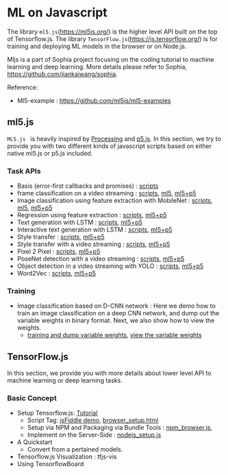 # ML on Javascript



The library `ml5.js`(https://ml5js.org/) is the higher level API built on the top of Tensorflow.js. The library `TensorFlow.js`(https://js.tensorflow.org/) is for training and deploying ML models in the browser or on Node.js.



Mljs is a part of Sophia project focusing on the coding tutorial to machine learning and deep learning. More details please refer to Sophia, https://github.com/jiankaiwang/sophia.



Reference:

*   Ml5-example : https://github.com/ml5js/ml5-examples



## ml5.js



`ML5.js ` is heavily inspired by [Processing](https://processing.org/) and [p5.js](https://p5js.org/). In this section, we try to provide you with two different kinds of javascript scripts based on either native ml5.js or p5.js included.


### Task APIs

*   Basis (error-first callbacks and promises) : [scripts](ml5js/basis)
*   frame classification on a video streaming : [scripts](ml5js/video_classification), [ml5](ml5js/video_classification/video_ml5.js), [ml5+p5](ml5js/video_classification/video_p5_ml5.js)
*   Image classification using feature extraction with MobileNet : [scripts](ml5js/feature_extraction), [ml5](ml5js/feature_extraction/video_ml5.js), [ml5+p5](ml5js/feature_extraction/video_p5_ml5.js)
*   Regression using feature extraction : [scripts](ml5js/regression_feature_extractor), [ml5+p5](ml5js/regression_feature_extractor/video_p5_ml5.js)
*   Text generation with LSTM : [scripts](ml5js/text_generation_lstm), [ml5+p5](ml5js/text_generation_lstm/p5_ml5.js)
*   Interactive text generation with LSTM : [scripts](ml5js/interactive_text_generation_lstm), [ml5+p5](ml5js/interactive_text_generation_lstm/p5_ml5.js)
*   Style transfer : [scripts](ml5js/style_transfer), [ml5+p5](ml5js/style_transfer/p5_ml5.js)
*   Style transfer with a video streaming : [scripts](ml5js/style_transfer_realtime), [ml5+p5](ml5js/style_transfer_realtime/p5_ml5.js)
*   Pixel 2 Pixel : [scripts](ml5js/pix2pix), [ml5+p5](ml5js/pix2pix/p5_ml5.js)
*   PoseNet detection with a video streaming : [scripts](ml5js/posenet_realtime), [ml5+p5](ml5js/posenet_realtime/p5_ml5.js)
*   Object detection in a video streaming with YOLO : [scripts](ml5js/yolo), [ml5+p5](ml5js/yolo/p5_ml5.js)
*   Word2Vec : [scripts](ml5js/word2vec), [ml5+p5](ml5js/word2vec/p5_ml5.js)

### Training

*   Image classification based on D-CNN network : Here we demo how to train an image classification on a deep CNN network, and dump out the variable weights in binary format. Next, we also show how to view the weights.
    *   [training and dump variable weights](customized_training/training.py), [view the variable weights](customized_training/viewer.py)




## TensorFlow.js



In this section, we provide you with more details about lower level API to machine learning or deep learning tasks.



### Basic Concept

*   Setup Tensorflow.js: [Tutorial](tensorflowjs/setup/)
    *   Script Tag: [jsFiddle demo](https://jsfiddle.net/jiankaiwang/b3uynh6o/), [browser_setup.html](tensorflowjs/setup/browser_setup.html)
    *   Setup via NPM and Packaging via Bundle Tools : [npm_browser.js](tensorflowjs/setup/npm_browser.js), 
    *   Implement on the Server-Side : [nodejs_setup.js](tensorflowjs/setup/nodejs_setup.js)
*   A Quickstart
    *   Convert from a pertained models.
*   Tensorflow.js Visualization : tfjs-vis
*   Using TensorflowBoard







